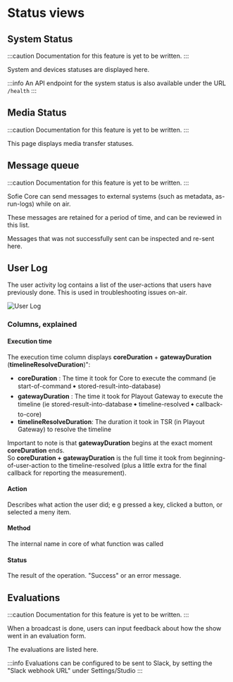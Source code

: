 # Status views

## System Status



:::caution
Documentation for this feature is yet to be written.
:::

System and devices statuses are displayed here.



:::info
An API endpoint for the system status is also available under the URL `/health`
:::

## Media Status

:::caution
Documentation for this feature is yet to be written.
:::

This page displays media transfer statuses.



## Message queue

:::caution
Documentation for this feature is yet to be written.
:::

Sofie Core can send messages to external systems \(such as metadata, as-run-logs\) while on air.

These messages are retained for a period of time, and can be reviewed in this list.

Messages that was not successfully sent can be inspected and re-sent here.



## User Log

The user activity log contains a list of the user-actions that users have previously done. This is used in troubleshooting issues on-air.

![User Log](/img/docs/main/features-and-configuration/user-log.png)

### Columns, explained

#### Execution time

The execution time column displays **coreDuration** + **gatewayDuration** \(**timelineResolveDuration**\)":

* **coreDuration** : The time it took for Core to execute the command \(ie start-of-command 🠺 stored-result-into-database\)
*  **gatewayDuration** : The time it took for Playout Gateway to execute the timeline \(ie stored-result-into-database 🠺 timeline-resolved 🠺 callback-to-core\)
* **timelineResolveDuration**: The duration it took in TSR \(in Playout Gateway\) to resolve the timeline

Important to note is that **gatewayDuration** begins at the exact moment **coreDuration** ends.  
So **coreDuration + gatewayDuration** is the full time it took from beginning-of-user-action to the timeline-resolved \(plus a little extra for the final callback for reporting the measurement\).

#### Action

Describes what action the user did; e g pressed a key, clicked a button, or selected a meny item.

#### Method

The internal name in core of what function was called

#### Status

The result of the operation. "Success" or an error message.



## Evaluations

:::caution
Documentation for this feature is yet to be written.
:::

When a broadcast is done, users can input feedback about how the show went in an evaluation form.

The evaluations are listed here.

:::info
Evaluations can be configured to be sent to Slack, by setting the "Slack webhook URL" under Settings/Studio
:::



